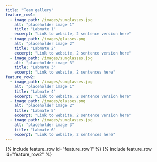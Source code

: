 ```yaml
---
title: "Team gallery"
feature_row1:
  - image_path: /images/sunglasses.jpg
    alt: "placeholder image 1"
    title: "Labmate 1"
    excerpt: "Link to website, 2 sentence version here"
  - image_path: /images/glasses.png
    alt: "placeholder image 2"
    title: "Labmate 2"
    excerpt: "Link to website, 2 sentence version here"
  - image_path: /images/sunglasses.jpg
    alt: "placeholder image 3"
    title: "Labmate 3"
    excerpt: "Link to website, 2 sentences here"
feature_row2:
  - image_path: /images/sunglasses.jpg
    alt: "placeholder image 1"
    title: "Labmate 4"
    excerpt: "Link to website, 2 sentence version here"
  - image_path: /images/glasses.png
    alt: "placeholder image 2"
    title: "Labmate 5"
    excerpt: "Link to website, 2 sentence version here"
  - image_path: /images/sunglasses.jpg
    alt: "placeholder image 3"
    title: "Labmate 6"
    excerpt: "Link to website, 2 sentences here"	
---
```


{% include feature_row id="feature_row1" %}
{% include feature_row id="feature_row2" %}



